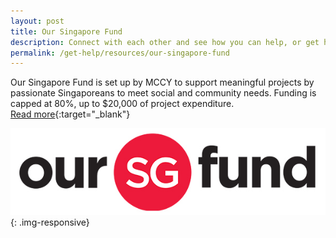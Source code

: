 ```yaml
---
layout: post
title: Our Singapore Fund
description: Connect with each other and see how you can help, or get help as we recover from COVID-19. Find resources.
permalink: /get-help/resources/our-singapore-fund
---
```


Our Singapore Fund is set up by MCCY to support meaningful projects by passionate Singaporeans to meet social and community needs. Funding is capped at 80%, up to $20,000 of project expenditure.  
[Read more](https://www.sg/oursingaporefund){:target="_blank"}

![Our SG Fund](/images/osf.jpg){: .img-responsive}
